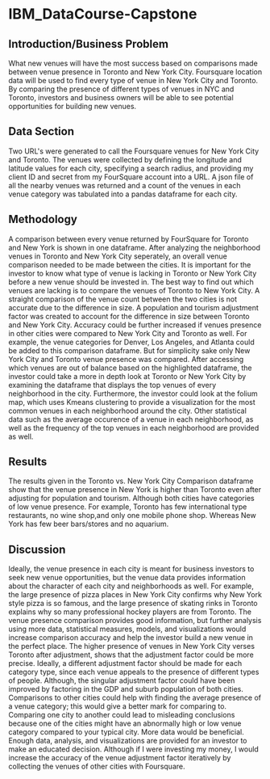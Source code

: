 # IBM_DataCourse-Capstone

## Introduction/Business Problem
What new venues will have the most success based on comparisons made between venue presence in Toronto and New York City. Foursquare location data will be used to find every type of venue in New York City and Toronto. By comparing the presence of different types of venues in NYC and Toronto, investors and business owners will be able to see potential opportunities for building new venues.

## Data Section 
Two URL's were generated to call the Foursquare venues for New York City and Toronto. The venues were collected by defining the longitude and latitude values for each city, specifying a search radius, and providing my client ID and secret from my FourSquare account into a URL. A json file of all the nearby venues was returned and a count of the venues in each venue category was tabulated into a pandas dataframe for each city.

## Methodology
A comparison between every venue returned by FourSquare for Toronto and New York is shown in one dataframe. After analyzing the neighborhood venues in Toronto and New York City seperately, an overall venue comparison needed to be made between the cities. It is important for the investor to know what type of venue is lacking in Toronto or New York City before a new venue should be invested in. The best way to find out which venues are lacking is to compare the venues of Toronto to New York City. A straight comparison of the venue count between the two cities is not accurate due to the difference in size. A population and tourism adjustment factor was created to account for the difference in size between Toronto and New York City. Accuracy could be further increased if venues presence in other cities were compared to New York City and Toronto as well. For example, the venue categories for Denver, Los Angeles, and Atlanta could be added to this comparison dataframe. But for simplicity sake only New York City and Toronto venue presence was compared. After accessing which venues are out of balance based on the highlighted dataframe, the investor could take a more in depth look at Toronto or New York City by examining the dataframe that displays the top venues of every neighborhood in the city. Furthermore, the investor could look at the folium map, which uses Kmeans clustering to provide a visualization for the most common venues in each neighborhood around the city. Other statistical data such as the average occurence of a venue in each neighborhood, as well as the frequency of the top venues in each neighborhood are provided as well. 

## Results
The results given in the Toronto vs. New York City Comparison dataframe show that the venue presence in New York is higher than Toronto even after adjusting for population and tourism. Although both cities have categories of low venue presence. For example, Toronto has few international type restaurants, no wine shop,and only one mobile phone shop. Whereas New York has few beer bars/stores and no aquarium. 

## Discussion
Ideally, the venue presence in each city is meant for business investors to seek new venue opportunities, but the venue data provides information about the character of each city and neighborhoods as well. For example, the large presence of pizza places in New York City confirms why New York style pizza is so famous, and the large presence of skating rinks in Toronto explains why so many professional hockey players are from Toronto.
The venue presence comparison provides good information, but further analysis using more data, statistical measures, models, and visualizations would increase comparison accuracy and help the investor build a new venue in the perfect place. The higher presence of venues in New York City verses Toronto after adjustment, shows that the adjustment factor could be more precise. Ideally, a different adjustment factor should be made for each category type, since each venue appeals to the presence of different types of people. Although, the singular adjustment factor could have been improved by factoring in the GDP and suburb population of both cities. Comparisons to other cities could help with finding the average presence of a venue category; this would give a better mark for comparing to. Comparing one city to another could lead to misleading conclusions because one of the cities might have an abnormally high or low venue category compared to your typical city. More data would be beneficial. 
Enough data, analysis, and visualizations are provided for an investor to make an educated decision. Although if I were investing my money, I would increase the accuracy of the venue adjustment factor iteratively by collecting the venues of other cities with Foursquare.
